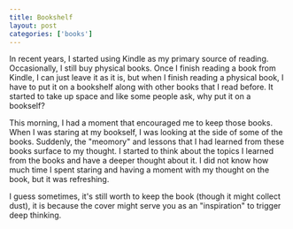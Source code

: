 ```yaml
---
title: Bookshelf
layout: post
categories: ['books']
---
```

In recent years, I started using Kindle as my primary source of reading. Occasionally, I still buy physical books. Once I finish reading a book from Kindle, I can just leave it as it is, but when I finish reading a physical book, I have to put it on a bookshelf along with other books that I read before. It started to take up space and like some people ask, why put it on a bookself?

This morning, I had a moment that encouraged me to keep those books. When I was staring at my bookself, I was looking at the side of some of the books. Suddenly, the "meomory" and lessons that I had learned from these books surface to my thought. I started to think about the topics I learned from the books and have a deeper thought about it. I did not know how much time I spent staring and having a moment with my thought on the book, but it was refreshing. 

I guess sometimes, it's still worth to keep the book (though it might collect dust), it is because the cover might serve you as an "inspiration" to trigger deep thinking. 